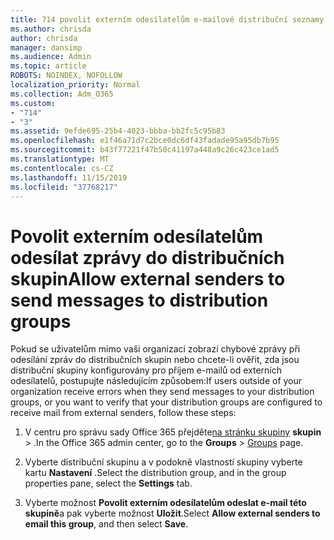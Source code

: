 ```yaml
---
title: 714 povolit externím odesílatelům e-mailové distribuční seznamy
ms.author: chrisda
author: chrisda
manager: dansimp
ms.audience: Admin
ms.topic: article
ROBOTS: NOINDEX, NOFOLLOW
localization_priority: Normal
ms.collection: Adm_O365
ms.custom:
- "714"
- "3"
ms.assetid: 9efde695-25b4-4023-bbba-bb2fc5c95b83
ms.openlocfilehash: e1f46a71d7c2bce0dc6df43fadade95a95db7b95
ms.sourcegitcommit: b43f77221f47b50c41197a448a9c26c423ce1ad5
ms.translationtype: MT
ms.contentlocale: cs-CZ
ms.lasthandoff: 11/15/2019
ms.locfileid: "37768217"
---
```

# <a name="allow-external-senders-to-send-messages-to-distribution-groups"></a><span data-ttu-id="6eff1-102">Povolit externím odesílatelům odesílat zprávy do distribučních skupin</span><span class="sxs-lookup"><span data-stu-id="6eff1-102">Allow external senders to send messages to distribution groups</span></span>

<span data-ttu-id="6eff1-103">Pokud se uživatelům mimo vaši organizaci zobrazí chybové zprávy při odesílání zpráv do distribučních skupin nebo chcete-li ověřit, zda jsou distribuční skupiny konfigurovány pro příjem e-mailů od externích odesílatelů, postupujte následujícím způsobem:</span><span class="sxs-lookup"><span data-stu-id="6eff1-103">If users outside of your organization receive errors when they send messages to your distribution groups, or you want to verify that your distribution groups are configured to receive mail from external senders, follow these steps:</span></span>

1. <span data-ttu-id="6eff1-104">V centru pro správu sady Office 365 přejděte[na stránku skupiny](https://portal.office.com/adminportal/home#/groups) **skupin** > .</span><span class="sxs-lookup"><span data-stu-id="6eff1-104">In the Office 365 admin center, go to the **Groups** > [Groups](https://portal.office.com/adminportal/home#/groups) page.</span></span>  

2. <span data-ttu-id="6eff1-105">Vyberte distribuční skupinu a v podokně vlastností skupiny vyberte kartu **Nastavení** .</span><span class="sxs-lookup"><span data-stu-id="6eff1-105">Select the distribution group, and in the group properties pane, select the **Settings** tab.</span></span>

3. <span data-ttu-id="6eff1-106">Vyberte možnost **Povolit externím odesílatelům odeslat e-mail této skupině**a pak vyberte možnost **Uložit**.</span><span class="sxs-lookup"><span data-stu-id="6eff1-106">Select **Allow external senders to email this group**, and then select **Save**.</span></span>
